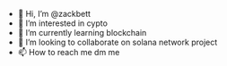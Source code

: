 - 👋 Hi, I’m @zackbett
- 👀 I’m interested in cypto
- 🌱 I’m currently learning blockchain
- 💞️ I’m looking to collaborate on solana network project
- 📫 How to reach me dm me

<!---
zackbett/zackbett is a ✨ special ✨ repository because its `README.md` (this file) appears on your GitHub profile.
You can click the Preview link to take a look at your changes.
--->

